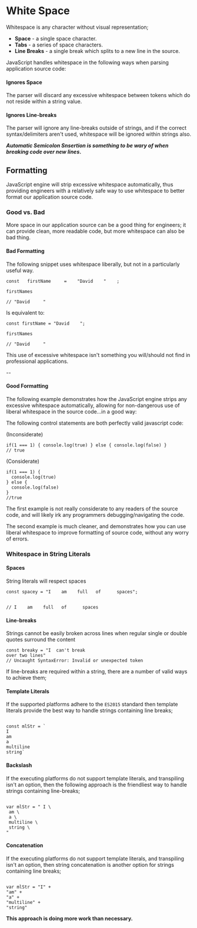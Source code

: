 # White Space

Whitespace is any character without visual representation;

- **Space** - a single space character.
- **Tabs** - a series of space characters.
- **Line Breaks** - a single break which splits to a new line in the source.

JavaScript handles whitespace in the following ways when parsing application source code:

#### Ignores Space

The parser will discard any excessive whitespace between tokens which do not reside within a string value.

#### Ignores Line-breaks

The parser will ignore any line-breaks outside of strings, and if the correct syntax/delimiters aren't used, whitespace will be ignored within strings also.

**_Automatic Semicolon Snsertion is something to be wary of when breaking code over new lines_.**

## Formatting

JavaScript engine will strip excessive whitespace automatically, thus providing engineers with a relatively safe way to use whitespace to better format our application source code.

### Good vs. Bad

More space in our application source can be a good thing for engineers; it can provide clean, more readable code, but more whitespace can also be bad thing.

#### Bad Formatting

The following snippet uses whitespace liberally, but not in a particularly useful way.

```
const   firstName     =    "David    "    ;

firstNames

// "David     "
```

Is equivalent to:

```
const firstName = "David    ";

firstNames

// "David     "
```

This use of excessive whitespace isn't something you will/should not find in professional applications.

--

#### Good Formatting

The following example demonstrates how the JavaScript engine strips any excessive whitespace automatically, allowing for non-dangerous use of liberal whitespace in the source code…in a good way:

The following control statements are both perfectly valid javascript code:

(Inconsiderate)

```
if(1 === 1) { console.log(true) } else { console.log(false) }
// true
```

(Considerate)

```
if(1 === 1) {
  console.log(true)
} else {
  console.log(false)
}
//true
```

The first example is not really considerate to any readers of the source code, and will likely irk any programmers debugging/navigating the code.

The second example is much cleaner, and demonstrates how you can use liberal whitespace to improve formatting of source code, without any worry of errors.

### Whitespace in String Literals

#### Spaces

String literals will respect spaces

```
const spacey = "I    am    full   of      spaces";


// I    am    full   of      spaces
```

#### Line-breaks

Strings cannot be easily broken across lines when regular single or double quotes surround the content

```
const breaky = "I  can't break
over two lines"
// Uncaught SyntaxError: Invalid or unexpected token
```

If line-breaks are required within a string, there are a number of valid ways to achieve them;

#### Template Literals

If the supported platforms adhere to the `ES2015` standard then template literals provide the best way to handle strings containing line breaks;

```

const mlStr = `
I
am
a
multiline
string`

```

#### Backslash

If the executing platforms do not support template literals, and transpiling isn't an option, then the following approach is the friendliest way to handle strings containing line-breaks;

```

var mlStr = " I \
 am \
 a \
 multiline \
 string \
"

```

#### Concatenation

If the executing platforms do not support template literals, and transpiling isn't an option, then string concatenation is another option for strings containing line breaks;

```

var mlStr = "I" +
"am" +
"a" +
"multiline" +
"string"

```

**This approach is doing more work than necessary.**
